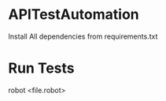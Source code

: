 # APITestAutomation

Install All dependencies from requirements.txt

# Run Tests
robot <file.robot>
